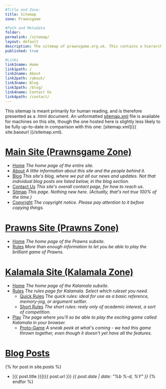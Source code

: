 ```yaml
---
#Title and Zone:
title: Sitemap
zone: Prawnsgame

#Path and Metadata
folder: 
permalink: /sitemap/
layout: default
description: The sitemap of prawnsgame.org.uk. This contains a hierarchically ordered list of all the pages on prawnsgame.org.uk for human reading.
published: true

#Links
link1name: Home
link1path: /
link2name: About
link2path: /about/
link3name: Blog
link3path: /blog/
link4name: Contact Us
link4path: /contact/
---
```


This sitemap is meant primarily for human reading, and is therefore presented as a .html document. An unformatted [sitemap.xml](/sitemap.xml) file is available for machines on this site, though the one hosted here is slightly less likely to be fully up-to-date in comparison with this one: [sitemap.xml]({{ site.baseurl }}/sitemap.xml).

[Main Site (Prawnsgame Zone)](/)
================================

 - [Home](/) *The home page of the entire site.*
 - [About](/about/) *A little information about this site and the people behind it.*
 - [Blog](/blog/) *This site's blog, where we put all our news and updates. Not that individual blog posts are listed below, in the blog section.*
 - [Contact Us](/contact/) *This site's overall contact page, for how to reach us.*
 - [Sitmap](/sitemap/) *This page. Nothing new here. (Actually, that's not true 100% of the time.)*
 - [Copyright](/copyright/) *The copyright notice. Please pay attention to it before copying things.*

[Prawns Site (Prawns Zone)](/prawns/)
=====================================

 - [Home](/prawns/) *The home page of the Prawns subsite.*
 - [Rules](/prawns/rules/) *More than enough information to let you be able to play the brilliant game of Prawns.*
 
[Kalamala Site (Kalamala Zone)](/kalamala/)
===========================================

 - [Home](/kalamala/) *The home page of the Kalamala subsite.*
 - [Rules](/kalamala/rules/) *The rules page for Kalamala. Select which ruleset you need.*
    + [Quick Rules](/kalamala/rules/quick/) *The quick rules: ideal for use as a basic reference, memory-jog, or argument settler.*
    + [Short Rules](/kalamala/rules/short/) *The short rules: realy only of academic interest, a sort of competition.*
 - [Play](/kalamala/play/) *The page where you'll so be able to play the exciting game called Kalamala in your browser.*
    + [Proto-Game](/kalamala/proto/) *A sneak peek at what's coming - we had this game thrown together, even though it doesn't yet have all the features.*

[Blog Posts](/blog/)
====================

{% for post in site.posts %}
 - [{{ post.title }}]({{ post.url }}) *{{ post.date | date: "%b %-d, %Y" }}*
{% endfor %}